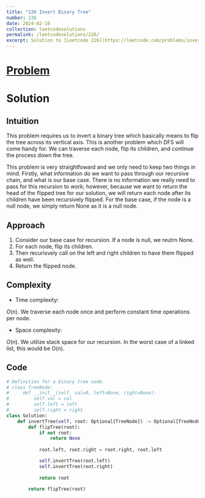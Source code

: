 ```yaml
---
title: "226 Invert Binary Tree"
number: 226
date: 2024-02-18
collection: leetcodesolutions
permalink: /leetcodesolutions/226/
excerpt: Solution to [Leetcode 226](https://leetcode.com/problems/invert-binary-tree/description/)
---
```

# [Problem](https://leetcode.com/problems/invert-binary-tree/description/)

# Solution

## Intuition
<!-- Describe your first thoughts on how to solve this problem. -->
This problem requires us to invert a binary tree which basically means to flip the tree across its vertical axis. This is another problem which DFS will come handy for. We can traverse each node, flip its children, and continue the process down the tree.

This problem is very straightfoward and we only need to keep two things in mind. Firstly, what information do we want to pass through our recursive chain, and what is our base case. There is no information we really need to pass for this recursion to work; however, because we want to return the head of the flipped tree for our solution, we will return each node after its children have been recursively flipped. For the base case, if the node is a null node, we simply return None as it is a null node.

## Approach
<!-- Describe your approach to solving the problem. -->
1. Consider our base case for recursion. If a node is null, we reutrn None.
2. For each node, flip its children.
3. Then recurisvely call on the left and right children to have them flipped as well.
4. Return the flipped node.

## Complexity
- Time complexity:
<!-- Add your time complexity here, e.g. $$O(n)$$ -->
$O(n)$. We traverse each node once and perform constant time operations per node.
- Space complexity:
<!-- Add your space complexity here, e.g. $$O(n)$$ -->
$O(n)$. We utilize stack space for our recursion. In the worst case of a linked list, this would be O(n).

## Code
```python
# Definition for a binary tree node.
# class TreeNode:
#     def __init__(self, val=0, left=None, right=None):
#         self.val = val
#         self.left = left
#         self.right = right
class Solution:
    def invertTree(self, root: Optional[TreeNode]) -> Optional[TreeNode]:
        def flipTree(root):
            if not root:
                return None
        
            root.left, root.right = root.right, root.left

            self.invertTree(root.left)
            self.invertTree(root.right)
            
            return root

        return flipTree(root)
```